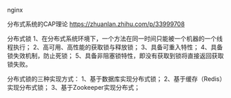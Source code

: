 nginx

分布式系统的CAP理论
https://zhuanlan.zhihu.com/p/33999708

分布式锁
1、在分布式系统环境下，一个方法在同一时间只能被一个机器的一个线程执行；
2、高可用、高性能的获取锁与释放锁；
3、具备可重入特性；
4、具备锁失效机制，防止死锁；
5、具备非阻塞锁特性，即没有获取到锁将直接返回获取锁失败。

分布式锁的三种实现方式：
1、基于数据库实现分布式锁；
2、基于缓存（Redis）实现分布式锁；
3、基于Zookeeper实现分布式；
